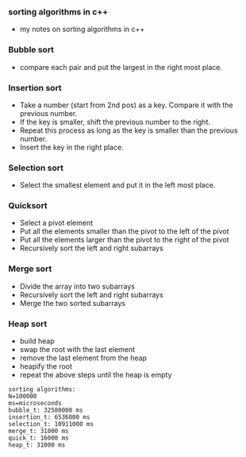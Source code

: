 ### sorting algorithms in c++
* my notes on sorting algorithms in c++

### Bubble sort
* compare each pair and put the largest in the right most place.

### Insertion sort
* Take a number (start from 2nd pos) as a key. Compare it with the previous number. 
* If the key is smaller, shift the previous number to the right.
* Repeat this process as long as the key is smaller than the previous number.
* Insert the key in the right place.


### Selection sort
* Select the smallest element and put it in the left most place.

### Quicksort
* Select a pivot element
* Put all the elements smaller than the pivot to the left of the pivot
* Put all the elements larger than the pivot to the right of the pivot
* Recursively sort the left and right subarrays


### Merge sort
* Divide the array into two subarrays
* Recursively sort the left and right subarrays
* Merge the two sorted subarrays

### Heap sort
* build heap
* swap the root with the last element
* remove the last element from the heap
* heapify the root
* repeat the above steps until the heap is empty

```
sorting algorithms:
N=100000
ms=microseconds
bubble_t: 32580000 ms
insertion_t: 6536000 ms
selection_t: 10911000 ms
merge_t: 31000 ms
quick_t: 16000 ms
heap_t: 31000 ms
```
